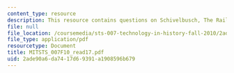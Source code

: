 ```yaml
---
content_type: resource
description: This resource contains questions on Schivelbusch, The Railway Journey.
file: null
file_location: /coursemedia/sts-007-technology-in-history-fall-2010/2ade90a6da7417d69391a1908596b679_MITSTS_007F10_read17.pdf
file_type: application/pdf
resourcetype: Document
title: MITSTS_007F10_read17.pdf
uid: 2ade90a6-da74-17d6-9391-a1908596b679
---
```

